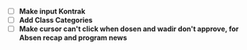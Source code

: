 - [ ] **Make input Kontrak**
- [ ] **Add Class Categories**
- [ ] **Make cursor can't click when dosen and wadir don't approve, for Absen recap and program news**
